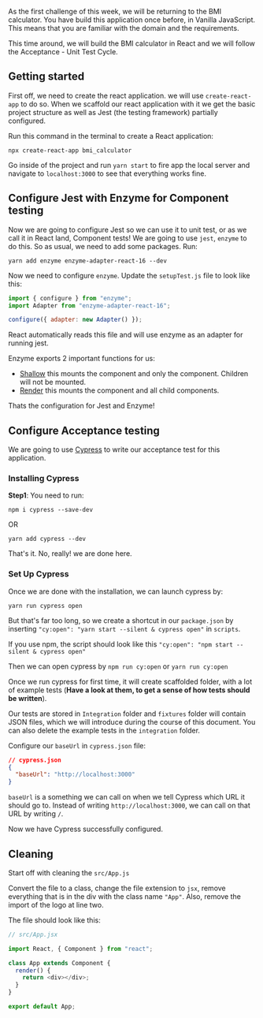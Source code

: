 As the first challenge of this week, we will be returning to the BMI calculator. You have build this application once before, in Vanilla JavaScript. This means that you are familiar with the domain and the requirements.

This time around, we will build the BMI calculator in React and we will follow the Acceptance - Unit Test Cycle.

## Getting started

First off, we need to create the react application. we will use `create-react-app` to do so. When we scaffold our react application with it we get the basic project structure as well as Jest (the testing framework) partially configured.

Run this command in the terminal to create a React application:

`npx create-react-app bmi_calculator`

Go inside of the project and run `yarn start` to fire app the local server and navigate to `localhost:3000` to see that everything works fine.


## Configure Jest with Enzyme for Component testing

Now we are going to configure Jest so we can use it to unit test, or as we call it in React land, Component tests! We are going to use `jest`, `enzyme` to do this. So as usual, we need to add some packages. Run:

`yarn add enzyme enzyme-adapter-react-16 --dev`

Now we need to configure `enzyme`. Update the `setupTest.js` file to look like this:

```js
import { configure } from "enzyme";
import Adapter from "enzyme-adapter-react-16";

configure({ adapter: new Adapter() });
```

React automatically reads this file and will use enzyme as an adapter for running jest.

Enzyme exports 2 important functions for us:

- [Shallow](https://airbnb.io/enzyme/docs/api/shallow.html) this mounts the component and only the component. Children will not be mounted.
- [Render](https://airbnb.io/enzyme/docs/api/ReactWrapper/mount.html) this mounts the component and all child components.

Thats the configuration for Jest and Enzyme!

## Configure Acceptance testing

We are going to use [Cypress](https://www.cypress.io/) to write our acceptance test for this application.

### Installing Cypress

**Step1**: You need to run:

`npm i cypress --save-dev`

OR

`yarn add cypress --dev`

That's it. No, really! we are done here.

### Set Up Cypress

Once we are done with the installation, we can launch cypress by:

`yarn run cypress open`

But that's far too long, so we create a shortcut in our `package.json` by inserting `"cy:open": "yarn start --silent & cypress open"` in `scripts`.

If you use npm, the script should look like this `"cy:open": "npm start --silent & cypress open"`

Then we can open cypress by `npm run cy:open` or `yarn run cy:open`

Once we run cypress for first time, it will create scaffolded folder, with a lot of example tests (**Have a look at them, to get a sense of how tests should be written**).

Our tests are stored in `Integration` folder and `fixtures` folder will contain JSON files, which we will introduce during the course of this document. You can also delete the example tests in the `integration` folder.

Configure our `baseUrl` in `cypress.json` file:

```json
// cypress.json
{
  "baseUrl": "http://localhost:3000"
}
```

`baseUrl` is a something we can call on when we tell Cypress which URL it should go to. Instead of writing `http://localhost:3000`, we can call on that URL by writing `/`.

Now we have Cypress successfully configured.

## Cleaning

Start off with cleaning the `src/App.js`

Convert the file to a class, change the file extension to `jsx`, remove everything that is in the div with the class name `"App"`. Also, remove the import of the logo at line two.

The file should look like this:

```js
// src/App.jsx

import React, { Component } from "react";

class App extends Component {
  render() {
    return <div></div>;
  }
}

export default App;
```